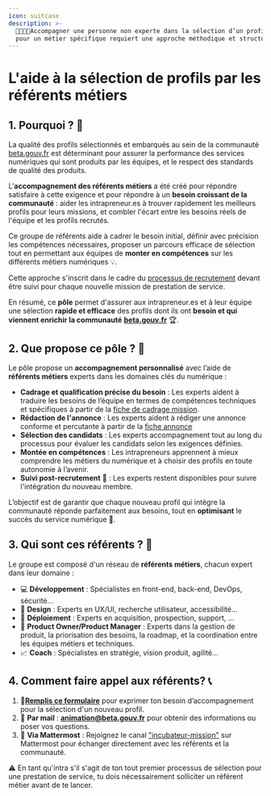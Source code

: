 ```yaml
---
icon: suitcase
description: >-
  🫱🏾‍🫲🏽Accompagner une personne non experte dans la sélection d’un profil
  pour un métier spécifique requiert une approche méthodique et structurée.
---
```


# L'aide à la sélection de profils par les référents métiers

## 1. Pourquoi ? 🤔

La qualité des profils sélectionnés et embarqués au sein de la communauté [beta.gouv.fr](http://beta.gouv.fr) est déterminant pour assurer la performance des services numériques qui sont produits par les équipes, et le respect des standards de qualité des produits.

L’**accompagnement des référents métiers** a été créé pour répondre satisfaire à cette exigence et pour répondre à un **besoin croissant de la communauté** : aider les intrapreneur.es à trouver rapidement les meilleurs profils pour leurs missions, et combler l'écart entre les besoins réels de l'équipe et les profils recrutés. 

Ce groupe de référents aide à cadrer le besoin initial, définir avec précision les compétences nécessaires, proposer un parcours efficace de sélection tout en permettant aux équipes de **monter en compétences** sur les différents métiers numériques 💡.

Cette approche s'inscrit dans le cadre du [processus de recrutement](https://doc.incubateur.net/communaute/gerer-son-produit/gestion-au-quotidien/renforcer-l-equipe/conseils-pour-le-recrutement) devant être suivi pour chaque nouvelle mission de prestation de service.

En résumé, ce **pôle** permet d'assurer aux intrapreneur.es et à leur équipe une sélection **rapide et efficace** des profils dont ils ont **besoin et qui viennent enrichir la communauté** [**beta.gouv.fr**](http://beta.gouv.fr) 🏆.

## 2. Que propose ce pôle ? 🎯

Le pôle propose un **accompagnement personnalisé** avec l’aide de **référents métiers** experts dans les domaines clés du numérique :

* **Cadrage et qualification précise du besoin** : Les experts aident à traduire les besoins de l’équipe en termes de compétences techniques et spécifiques à partir de la [fiche de cadrage mission](https://docs.numerique.gouv.fr/docs/1465f149-e5c2-4c73-ac9c-37c5c76b6992/).
* **Rédaction de l'annonce** : Les experts aident à rédiger une annonce conforme et percutante à partir de la [fiche annonce](https://docs.numerique.gouv.fr/docs/f9b38739-85ae-455e-93af-c9c8380fd5d3/)
* **Sélection des candidats** : Les experts accompagnement tout au long du processus pour évaluer les candidats selon les exigences définies.
* **Montée en compétences** : Les intrapreneurs apprennent à mieux comprendre les métiers du numérique et à choisir des profils en toute autonomie à l’avenir.
* **Suivi post-recrutement** 🔄 : Les experts restent disponibles pour suivre l'intégration du nouveau membre.

L’objectif est de garantir que chaque nouveau profil qui intègre la communauté réponde parfaitement aux besoins, tout en **optimisant** le succès du service numérique 🚀.

## 3. Qui sont ces référents ? 👥

Le groupe est composé d'un réseau de **référents métiers**, chacun expert dans leur domaine :

* 💻 **Développement** : Spécialistes en front-end, back-end, DevOps, sécurité…
* 🎨 **Design** : Experts en UX/UI, recherche utilisateur, accessibilité…
* 🚀 **Déploiement** : Experts en acquisition, prospection, support, …
* 🧠 **Product Owner/Product Manager**  : Experts dans la gestion de produit, la priorisation des besoins, la roadmap, et la coordination entre les équipes métiers et techniques.
* 📈 **Coach** : Spécialistes en stratégie, vision produit, agilité…

## 4. Comment faire appel aux référents? 📞

1. 📝[**Remplis ce formulaire**](https://grist.numerique.gouv.fr/o/isn/forms/4QncvyEckeLHhdfRYFUxJF/7) pour exprimer ton besoin d’accompagnement pour la sélection d'un nouveau profil.
2. 📧 **Par mail** : **animation@beta.gouv.fr** pour obtenir des informations ou poser vos questions.
3. 💬 **Via Mattermost** : Rejoignez le canal ["incubateur-mission"](https://mattermost.incubateur.net/betagouv/channels/incubateur-embauche) sur Mattermost pour échanger directement avec les référents et la communauté.

⚠️ En tant qu'intra s'il s'agit de ton tout premier processus de sélection pour une prestation de service, tu dois nécessairement solliciter un référent métier avant de te lancer.
